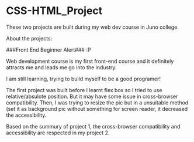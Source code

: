 # CSS-HTML_Project  

These two projects are built during my web dev course in Juno college.  

About the projects:  

###Front End Beginner Alert### :P  

Web development course is my first front-end course and it definitely attracts me and leads me go into the industry.  

I am still learning, trying to build myself to be a good programer!  

The first project was built before I learnt flex box so I tried to use relative/absulote position. But it may have some issue in cross-browser compatibility. Then, I was trying to resize the pic but in a unsuitable method (set it as background pic without something for screen reader, it decreased the accessibility.  

Based on the summury of project 1, the cross-browser compatibility and accessibility are respected in my project 2.

